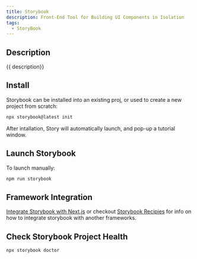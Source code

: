 ```yaml
---
title: Storybook
description: Front-End Tool for Building UI Components in Isolation
tags:
  - StoryBook
--- 
```


## Description 

{{ description}}

## Install

Storybook can be installed into an existing proj, or used to create a new project from scratch: 

```bash
npx storybook@latest init
```

After intallation, Story will automatically launch, and pop-up a tutorial window.

## Launch Storybook

To launch manually:

```bash
npm run storybook
```

## Framework Integration

[Integrate Storybook with Next.js](../../../tech/frameworks/next/storybook-for-next.md) or checkout [Storybook Recipies](https://storybook.js.org/recipes) for info on how to integrate storybook with another frameworks.  

## Check Storybook Project Health

```bash
npx storybook doctor
```


